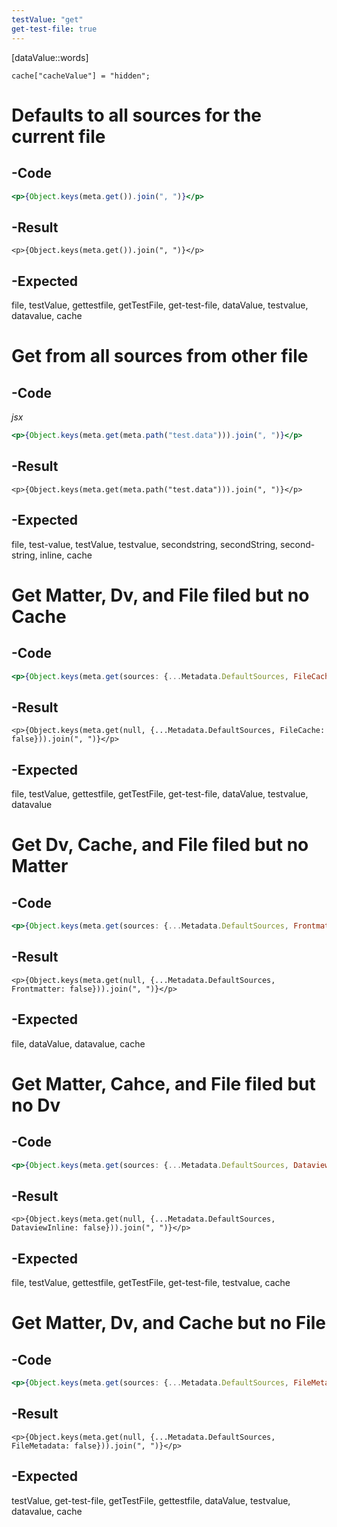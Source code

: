 ```yaml
---
testValue: "get"
get-test-file: true
---
```

[dataValue::words]
```dataviewjs
cache["cacheValue"] = "hidden";
```

# Defaults to all sources for the current file
## -Code
```jsx
<p>{Object.keys(meta.get()).join(", ")}</p>
```

## -Result
```jsx:
<p>{Object.keys(meta.get()).join(", ")}</p>

```

## -Expected
file, testValue, gettestfile, getTestFile, get-test-file, dataValue, testvalue, datavalue, cache

# Get from all sources from other file
## -Code
*jsx*
```jsx
<p>{Object.keys(meta.get(meta.path("test.data"))).join(", ")}</p> 
```

## -Result
```jsx:
<p>{Object.keys(meta.get(meta.path("test.data"))).join(", ")}</p> 

```


## -Expected
file, test-value, testValue, testvalue, secondstring, secondString, second-string, inline, cache

# Get Matter, Dv, and File filed but no Cache
## -Code

```jsx
<p>{Object.keys(meta.get(sources: {...Metadata.DefaultSources, FileCache: false})).join(", ")}</p>
```

## -Result
```jsx:
<p>{Object.keys(meta.get(null, {...Metadata.DefaultSources, FileCache: false})).join(", ")}</p>
```

## -Expected
file, testValue, gettestfile, getTestFile, get-test-file, dataValue, testvalue, datavalue


# Get Dv, Cache, and File filed but no Matter
## -Code

```jsx
<p>{Object.keys(meta.get(sources: {...Metadata.DefaultSources, Frontmatter: false})).join(", ")}</p>
```

## -Result
```jsx:
<p>{Object.keys(meta.get(null, {...Metadata.DefaultSources, Frontmatter: false})).join(", ")}</p>
```

## -Expected
file, dataValue, datavalue, cache


# Get Matter, Cahce, and File filed but no Dv
## -Code

```jsx
<p>{Object.keys(meta.get(sources: {...Metadata.DefaultSources, DataviewInline: false})).join(", ")}</p>
```

## -Result
```jsx:
<p>{Object.keys(meta.get(null, {...Metadata.DefaultSources, DataviewInline: false})).join(", ")}</p>
```

## -Expected
file, testValue, gettestfile, getTestFile, get-test-file, testvalue, cache 


# Get Matter, Dv, and Cache but no File
## -Code

```jsx
<p>{Object.keys(meta.get(sources: {...Metadata.DefaultSources, FileMetadata: false})).join(", ")}</p>
```

## -Result
```jsx:
<p>{Object.keys(meta.get(null, {...Metadata.DefaultSources, FileMetadata: false})).join(", ")}</p>
```

## -Expected
testValue, get-test-file, getTestFile, gettestfile, dataValue, testvalue, datavalue, cache
